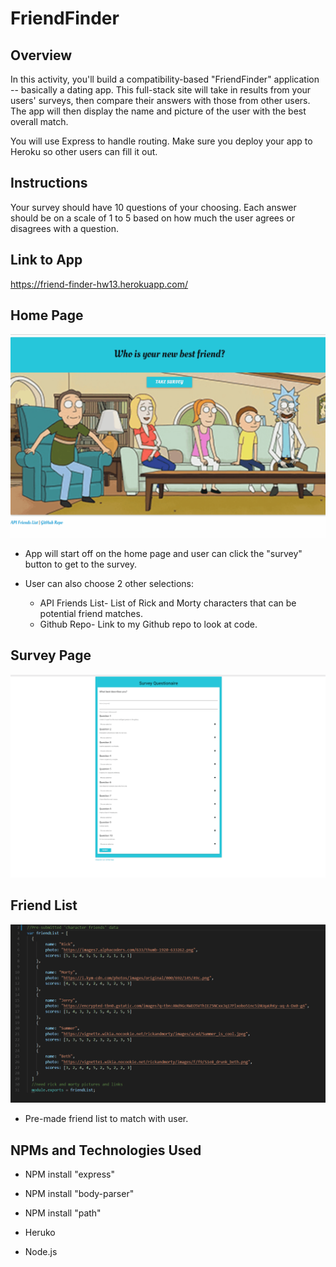 # **FriendFinder**

## **Overview**

In this activity, you'll build a compatibility-based "FriendFinder" application -- basically a dating app. This full-stack site will take in results from your users' surveys, then compare their answers with those from other users. The app will then display the name and picture of the user with the best overall match. 

You will use Express to handle routing. Make sure you deploy your app to Heroku so other users can fill it out.

## **Instructions**

Your survey should have 10 questions of your choosing. Each answer should be on a scale of 1 to 5 based on how much the user agrees or disagrees with a question.

## **Link to App**

https://friend-finder-hw13.herokuapp.com/

## **Home Page**

![Screenshot video](https://github.com/jcontratto/FriendFinder/blob/master/mainPIC.gif)

* App will start off on the home page and user can click the "survey" button to get to the survey.

* User can also choose 2 other selections:
    * API Friends List- List of Rick and Morty characters that can be potential friend matches.
    * Github Repo- Link to my Github repo to look at code. 

## **Survey Page**

![Screenshot video](https://github.com/jcontratto/FriendFinder/blob/master/surveyPIC.gif)


## **Friend List**

![Screenshot video](https://github.com/jcontratto/FriendFinder/blob/master/friendlist.gif)

* Pre-made friend list to match with user.

## **NPMs and Technologies Used**

* NPM install "express"
* NPM install "body-parser"
* NPM install "path"
    
* Heruko
* Node.js



